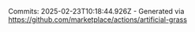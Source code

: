Commits: 2025-02-23T10:18:44.926Z - Generated via https://github.com/marketplace/actions/artificial-grass
<br>
